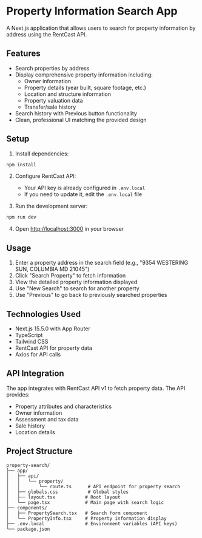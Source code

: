 # Property Information Search App

A Next.js application that allows users to search for property information by address using the RentCast API.

## Features

- Search properties by address
- Display comprehensive property information including:
  - Owner information
  - Property details (year built, square footage, etc.)
  - Location and structure information
  - Property valuation data
  - Transfer/sale history
- Search history with Previous button functionality
- Clean, professional UI matching the provided design

## Setup

1. Install dependencies:
```bash
npm install
```

2. Configure RentCast API:
   - Your API key is already configured in `.env.local`
   - If you need to update it, edit the `.env.local` file

3. Run the development server:
```bash
npm run dev
```

4. Open [http://localhost:3000](http://localhost:3000) in your browser

## Usage

1. Enter a property address in the search field (e.g., "9354 WESTERING SUN, COLUMBIA MD 21045")
2. Click "Search Property" to fetch information
3. View the detailed property information displayed
4. Use "New Search" to search for another property
5. Use "Previous" to go back to previously searched properties

## Technologies Used

- Next.js 15.5.0 with App Router
- TypeScript
- Tailwind CSS
- RentCast API for property data
- Axios for API calls

## API Integration

The app integrates with RentCast API v1 to fetch property data. The API provides:
- Property attributes and characteristics
- Owner information
- Assessment and tax data
- Sale history
- Location details

## Project Structure

```
property-search/
├── app/
│   ├── api/
│   │   └── property/
│   │       └── route.ts      # API endpoint for property search
│   ├── globals.css           # Global styles
│   ├── layout.tsx           # Root layout
│   └── page.tsx             # Main page with search logic
├── components/
│   ├── PropertySearch.tsx   # Search form component
│   └── PropertyInfo.tsx     # Property information display
├── .env.local               # Environment variables (API keys)
└── package.json
```
